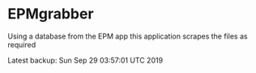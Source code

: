 # EPMgrabber
Using a database from the EPM app this application scrapes the files as required


Latest backup: Sun Sep 29 03:57:01 UTC 2019

